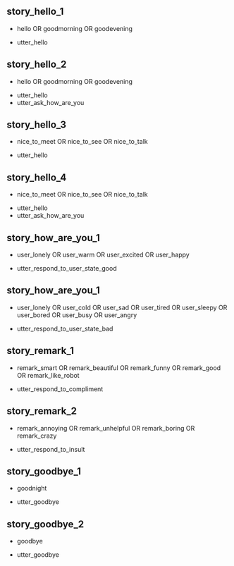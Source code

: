 <!-- GREETINGS AND VALEDICTIONS-->
## story_hello_1
* hello OR goodmorning OR goodevening
- utter_hello

## story_hello_2
* hello OR goodmorning OR goodevening
- utter_hello
- utter_ask_how_are_you

## story_hello_3
* nice_to_meet OR nice_to_see OR nice_to_talk
- utter_hello

## story_hello_4
* nice_to_meet OR nice_to_see OR nice_to_talk
- utter_hello
- utter_ask_how_are_you

## story_how_are_you_1
* user_lonely OR user_warm OR user_excited OR user_happy
- utter_respond_to_user_state_good

## story_how_are_you_1
* user_lonely OR user_cold OR user_sad OR user_tired OR user_sleepy OR user_bored OR user_busy OR user_angry
- utter_respond_to_user_state_bad

## story_remark_1
* remark_smart OR remark_beautiful OR remark_funny OR remark_good OR remark_like_robot
- utter_respond_to_compliment

## story_remark_2
* remark_annoying OR remark_unhelpful OR remark_boring OR remark_crazy
- utter_respond_to_insult


## story_goodbye_1
* goodnight
- utter_goodbye

## story_goodbye_2
* goodbye
- utter_goodbye

